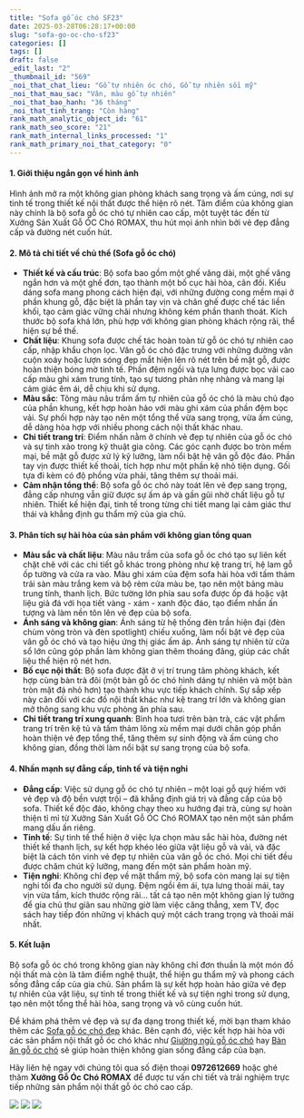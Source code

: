 ```yaml
---
title: "Sofa gỗ óc chó SF23"
date: 2025-03-28T06:28:17+00:00
slug: "sofa-go-oc-cho-sf23"
categories: []
tags: []
draft: false
_edit_last: "2"
_thumbnail_id: "569"
_noi_that_chat_lieu: "Gỗ tự nhiên óc chó, Gỗ tự nhiên sồi mỹ"
_noi_that_mau_sac: "Vân, màu gỗ tự nhiên"
_noi_that_bao_hanh: "36 tháng"
_noi_that_tinh_trang: "Còn hàng"
rank_math_analytic_object_id: "61"
rank_math_seo_score: "21"
rank_math_internal_links_processed: "1"
rank_math_primary_noi_that_category: "0"
---
```

#### 1. Giới thiệu ngắn gọn về hình ảnh

Hình ảnh mở ra một không gian phòng khách sang trọng và ấm cúng, nơi sự tinh tế trong thiết kế nội thất được thể hiện rõ nét. Tâm điểm của không gian này chính là bộ sofa gỗ óc chó tự nhiên cao cấp, một tuyệt tác đến từ Xưởng Sản Xuất Gỗ ÓC Chó ROMAX, thu hút mọi ánh nhìn bởi vẻ đẹp đẳng cấp và đường nét cuốn hút.

#### 2. Mô tả chi tiết về chủ thể (Sofa gỗ óc chó)

* **Thiết kế và cấu trúc**: Bộ sofa bao gồm một ghế văng dài, một ghế văng ngắn hơn và một ghế đơn, tạo thành một bố cục hài hòa, cân đối. Kiểu dáng sofa mang phong cách hiện đại, với những đường cong mềm mại ở phần khung gỗ, đặc biệt là phần tay vịn và chân ghế được chế tác liền khối, tạo cảm giác vững chãi nhưng không kém phần thanh thoát. Kích thước bộ sofa khá lớn, phù hợp với không gian phòng khách rộng rãi, thể hiện sự bề thế.
* **Chất liệu**: Khung sofa được chế tác hoàn toàn từ gỗ óc chó tự nhiên cao cấp, nhập khẩu chọn lọc. Vân gỗ óc chó đặc trưng với những đường vân cuộn xoáy hoặc lượn sóng đẹp mắt hiện lên rõ nét trên bề mặt gỗ, được hoàn thiện bóng mờ tinh tế. Phần đệm ngồi và tựa lưng được bọc vải cao cấp màu ghi xám trung tính, tạo sự tương phản nhẹ nhàng và mang lại cảm giác êm ái, dễ chịu khi sử dụng.
* **Màu sắc**: Tông màu nâu trầm ấm tự nhiên của gỗ óc chó là màu chủ đạo của phần khung, kết hợp hoàn hảo với màu ghi xám của phần đệm bọc vải. Sự phối hợp này tạo nên một tổng thể vừa sang trọng, vừa ấm cúng, dễ dàng hòa hợp với nhiều phong cách nội thất khác nhau.
* **Chi tiết trang trí**: Điểm nhấn nằm ở chính vẻ đẹp tự nhiên của gỗ óc chó và sự tinh xảo trong kỹ thuật gia công. Các góc cạnh được bo tròn mềm mại, bề mặt gỗ được xử lý kỹ lưỡng, làm nổi bật hệ vân gỗ độc đáo. Phần tay vịn được thiết kế thoải, tích hợp như một phần kệ nhỏ tiện dụng. Gối tựa đi kèm có độ phồng vừa phải, tăng thêm sự thoải mái.
* **Cảm nhận tổng thể**: Bộ sofa gỗ óc chó này toát lên vẻ đẹp sang trọng, đẳng cấp nhưng vẫn giữ được sự ấm áp và gần gũi nhờ chất liệu gỗ tự nhiên. Thiết kế hiện đại, tinh tế trong từng chi tiết mang lại cảm giác thư thái và khẳng định gu thẩm mỹ của gia chủ.

#### 3. Phân tích sự hài hòa của sản phẩm với không gian tổng quan

* **Màu sắc và chất liệu**: Màu nâu trầm của sofa gỗ óc chó tạo sự liên kết chặt chẽ với các chi tiết gỗ khác trong phòng như kệ trang trí, hệ lam gỗ ốp tường và cửa ra vào. Màu ghi xám của đệm sofa hài hòa với tấm thảm trải sàn màu trắng kem và bộ rèm cửa màu be, tạo nên một bảng màu trung tính, thanh lịch. Bức tường lớn phía sau sofa được ốp đá hoặc vật liệu giả đá với họa tiết vàng - xám - xanh độc đáo, tạo điểm nhấn ấn tượng và làm nền tôn lên vẻ đẹp của bộ sofa.
* **Ánh sáng và không gian**: Ánh sáng từ hệ thống đèn trần hiện đại (đèn chùm vòng tròn và đèn spotlight) chiếu xuống, làm nổi bật vẻ đẹp của vân gỗ óc chó và tạo hiệu ứng thị giác ấm áp. Ánh sáng tự nhiên từ cửa sổ lớn cũng góp phần làm không gian thêm thoáng đãng, giúp các chất liệu thể hiện rõ nét hơn.
* **Bố cục nội thất**: Bộ sofa được đặt ở vị trí trung tâm phòng khách, kết hợp cùng bàn trà đôi (một bàn gỗ óc chó hình dáng tự nhiên và một bàn tròn mặt đá nhỏ hơn) tạo thành khu vực tiếp khách chính. Sự sắp xếp này cân đối với các đồ nội thất khác như kệ trang trí lớn và không gian mở thông sang khu vực phòng ăn phía sau.
* **Chi tiết trang trí xung quanh**: Bình hoa tươi trên bàn trà, các vật phẩm trang trí trên kệ tủ và tấm thảm lông xù mềm mại dưới chân góp phần hoàn thiện vẻ đẹp tổng thể, tăng thêm sự sinh động và ấm cúng cho không gian, đồng thời làm nổi bật sự sang trọng của bộ sofa.

#### 4. Nhấn mạnh sự đẳng cấp, tinh tế và tiện nghi

* **Đẳng cấp**: Việc sử dụng gỗ óc chó tự nhiên – một loại gỗ quý hiếm với vẻ đẹp và độ bền vượt trội – đã khẳng định giá trị và đẳng cấp của bộ sofa. Thiết kế độc đáo, không chạy theo xu hướng đại trà, cùng sự hoàn thiện tỉ mỉ từ Xưởng Sản Xuất Gỗ ÓC Chó ROMAX tạo nên một sản phẩm mang dấu ấn riêng.
* **Tinh tế**: Sự tinh tế thể hiện ở việc lựa chọn màu sắc hài hòa, đường nét thiết kế thanh lịch, sự kết hợp khéo léo giữa vật liệu gỗ và vải, và đặc biệt là cách tôn vinh vẻ đẹp tự nhiên của vân gỗ óc chó. Mọi chi tiết đều được chăm chút kỹ lưỡng, mang đến một sản phẩm hoàn mỹ.
* **Tiện nghi**: Không chỉ đẹp về mặt thẩm mỹ, bộ sofa còn mang lại sự tiện nghi tối đa cho người sử dụng. Đệm ngồi êm ái, tựa lưng thoải mái, tay vịn vừa tầm, kích thước rộng rãi... tất cả tạo nên một không gian lý tưởng để gia chủ thư giãn sau những giờ làm việc căng thẳng, xem TV, đọc sách hay tiếp đón những vị khách quý một cách trang trọng và thoải mái nhất.

#### 5. Kết luận

Bộ sofa gỗ óc chó trong không gian này không chỉ đơn thuần là một món đồ nội thất mà còn là tâm điểm nghệ thuật, thể hiện gu thẩm mỹ và phong cách sống đẳng cấp của gia chủ. Sản phẩm là sự kết hợp hoàn hảo giữa vẻ đẹp tự nhiên của vật liệu, sự tinh tế trong thiết kế và sự tiện nghi trong sử dụng, tạo nên một tổng thể hài hòa, sang trọng và vô cùng cuốn hút.

Để khám phá thêm vẻ đẹp và sự đa dạng trong thiết kế, mời bạn tham khảo thêm các [Sofa gỗ óc chó đẹp](https://romax.vn/danh-muc/phong-khach/sofa-go-oc-cho/) khác. Bên cạnh đó, việc kết hợp hài hòa với các sản phẩm nội thất gỗ óc chó khác như [Giường ngủ gỗ óc chó](https://romax.vn/danh-muc/phong-ngu/giuong-go-oc-cho/) hay [Bàn ăn gỗ óc chó](https://romax.vn/danh-muc/phong-bep/ban-an-go-oc-cho/) sẽ giúp hoàn thiện không gian sống đẳng cấp của bạn.

Hãy liên hệ ngay với chúng tôi qua số điện thoại **0972612669** hoặc ghé thăm **Xưởng Gỗ Óc Chó ROMAX** để được tư vấn chi tiết và trải nghiệm trực tiếp những sản phẩm nội thất gỗ óc chó cao cấp.

![](https://romax.vn/wp-content/uploads/2025/03/sofa-go-oc-cho-sf23-1-1280x1025.webp) ![](https://romax.vn/wp-content/uploads/2025/03/sofa-go-oc-cho-sf23-2-1280x720.webp) ![](https://romax.vn/wp-content/uploads/2025/03/sofa-go-oc-cho-sf23-4-1280x1025.webp)